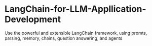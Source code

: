 # LangChain-for-LLM-Appllication-Development
Use the powerful and extensible LangChain framework, using promts, parsing, memory, chains, question answering, and agents
